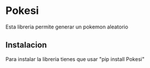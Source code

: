 # Pokesi

Esta libreria permite  generar un pokemon aleatorio 

## Instalacion

Para instalar la libreria tienes que usar "pip install Pokesi"